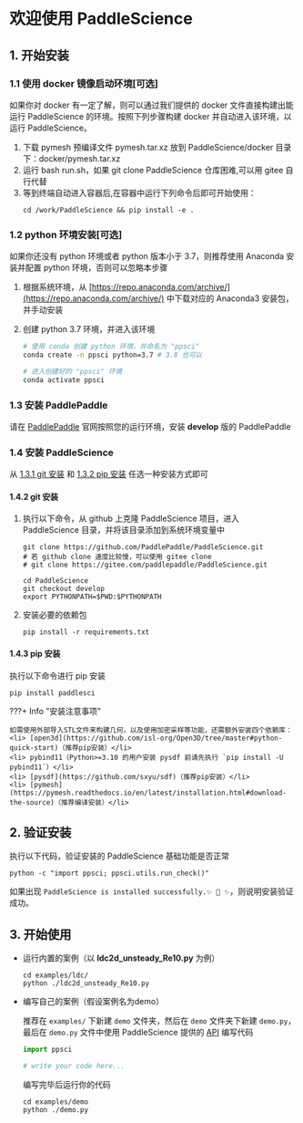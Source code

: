 # 欢迎使用 PaddleScience

## 1. 开始安装


### 1.1 使用 docker 镜像启动环境[可选]

如果你对 docker 有一定了解，则可以通过我们提供的 docker 文件直接构建出能运行 PaddleScience 的环境。按照下列步骤构建 docker 并自动进入该环境，以运行 PaddleScience。

1. 下载 pymesh 预编译文件 pymesh.tar.xz 放到 PaddleScience/docker 目录下：docker/pymesh.tar.xz
2. 运行 bash run.sh，如果 git clone PaddleScience 仓库困难,可以用 gitee 自行代替
3. 等到终端自动进入容器后,在容器中运行下列命令后即可开始使用：
    ```
    cd /work/PaddleScience && pip install -e .
    ```

### 1.2 python 环境安装[可选]

如果你还没有 python 环境或者 python 版本小于 3.7，则推荐使用 Anaconda 安装并配置 python 环境，否则可以忽略本步骤

1. 根据系统环境，从 [https://repo.anaconda.com/archive/](https://repo.anaconda.com/archive/) 中下载对应的 Anaconda3 安装包，并手动安装
2. 创建 python 3.7 环境，并进入该环境

    ``` sh
    # 使用 conda 创建 python 环境，并命名为 "ppsci"
    conda create -n ppsci python=3.7 # 3.8 也可以

    # 进入创建好的 "ppsci" 环境
    conda activate ppsci
    ```

### 1.3 安装 PaddlePaddle

请在 [PaddlePaddle](https://www.paddlepaddle.org.cn/install/quick?docurl=/documentation/docs/zh/develop/install/pip/linux-pip.html) 官网按照您的运行环境，安装 **develop** 版的 PaddlePaddle

### 1.4 安装 PaddleScience

从 [1.3.1 git 安装](#121-git) 和 [1.3.2 pip 安装](#122-pip) 任选一种安装方式即可

#### 1.4.2 git 安装

1. 执行以下命令，从 github 上克隆 PaddleScience 项目，进入 PaddleScience 目录，并将该目录添加到系统环境变量中

    ``` shell
    git clone https://github.com/PaddlePaddle/PaddleScience.git
    # 若 github clone 速度比较慢，可以使用 gitee clone
    # git clone https://gitee.com/paddlepaddle/PaddleScience.git

    cd PaddleScience
    git checkout develop
    export PYTHONPATH=$PWD:$PYTHONPATH
    ```

2. 安装必要的依赖包

    ``` shell
    pip install -r requirements.txt
    ```

#### 1.4.3 pip 安装

执行以下命令进行 pip 安装

``` shell
pip install paddlesci
```

???+ Info "安装注意事项"

    如需使用外部导入STL文件来构建几何，以及使用加密采样等功能，还需额外安装四个依赖库：
    <li> [open3d](https://github.com/isl-org/Open3D/tree/master#python-quick-start)（推荐pip安装）</li>
    <li> pybind11（Python>=3.10 的用户安装 pysdf 前请先执行 `pip install -U pybind11`）</li>
    <li> [pysdf](https://github.com/sxyu/sdf)（推荐pip安装）</li>
    <li> [pymesh](https://pymesh.readthedocs.io/en/latest/installation.html#download-the-source)（推荐编译安装）</li>

## 2. 验证安装

执行以下代码，验证安装的 PaddleScience 基础功能是否正常

``` shell
python -c "import ppsci; ppsci.utils.run_check()"
```

如果出现 `PaddleScience is installed successfully.✨ 🍰 ✨`，则说明安装验证成功。

## 3. 开始使用

- 运行内置的案例（以 **ldc2d_unsteady_Re10.py** 为例）

    ``` shell
    cd examples/ldc/
    python ./ldc2d_unsteady_Re10.py
    ```

- 编写自己的案例（假设案例名为demo）

    推荐在 `examples/` 下新建 `demo` 文件夹，然后在 `demo` 文件夹下新建 `demo.py`，最后在 `demo.py` 文件中使用 PaddleScience 提供的 [API](./api/arch.md) 编写代码

    ``` py linenums="1" title="examples/demo/demo.py"
    import ppsci

    # write your code here...
    ```

    编写完毕后运行你的代码

    ``` shell
    cd examples/demo
    python ./demo.py
    ```
